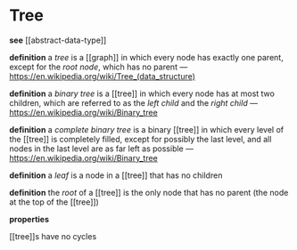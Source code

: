 # Tree

**see** [[abstract-data-type]]

**definition** a _tree_ is a [[graph]] in which every node has exactly one parent, except for the _root node_, which has no parent &mdash; <https://en.wikipedia.org/wiki/Tree_(data_structure)>

**definition** a _binary tree_ is a [[tree]] in which every node has at most two children, which are referred to as the _left child_ and the _right child_ &mdash; <https://en.wikipedia.org/wiki/Binary_tree>

**definition** a _complete binary tree_ is a binary [[tree]] in which every level of the [[tree]] is completely filled, except for possibly the last level, and all nodes in the last level are as far left as possible &mdash; <https://en.wikipedia.org/wiki/Binary_tree>

**definition** a _leaf_ is a node in a [[tree]] that has no children

**definition** the _root_ of a [[tree]] is the only node that has no parent (the node at the top of the [[tree]])

**properties**

[[tree]]s have no cycles
